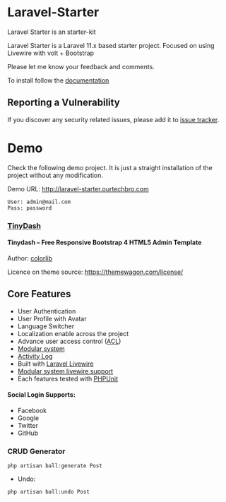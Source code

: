 # Laravel-Starter

Laravel Starter is an starter-kit 

Laravel Starter is a Laravel 11.x based starter project. 
Focused on using Livewire with volt + Bootstrap

Please let me know your feedback and comments.

To install follow the [documentation]()

## Reporting a Vulnerability
If you discover any security related issues, please add it to [issue tracker](https://github.com/emtiazzahid/laravel-starter/issues).

# Demo
Check the following demo project. It is just a straight installation of the project without any modification.

Demo URL: http://laravel-starter.ourtechbro.com

```
User: admin@mail.com
Pass: password
```

### [TinyDash](https://themewagon.com/themes/free-responsive-bootstrap-4-html5-admin-template-tinydash/)
#### Tinydash – Free Responsive Bootstrap 4 HTML5 Admin Template
Author: [colorlib](https://colorlib.com/)

Licence on theme source: https://themewagon.com/license/
## Core Features
- User Authentication
- User Profile with Avatar
- Language Switcher
- Localization enable across the project
- Advance user access control ([ACL](https://bit.ly/3iG0F8J))
- [Modular system](https://docs.laravelmodules.com/v9/introduction) 
- [Activity Log](https://spatie.be/docs/laravel-activitylog/v4/introduction)
- Built with [Laravel Livewire](https://laravel-livewire.com/)
- [Modular system livewire support](https://github.com/mhmiton/laravel-modules-livewire)
- Each features tested with [PHPUnit](https://laravel.com/docs/9.x/testing)

#### Social Login Supports:
- Facebook
- Google
- Twitter
- GitHub

### CRUD Generator

```php artisan ball:generate Post```

- Undo: 

```php artisan ball:undo Post```
